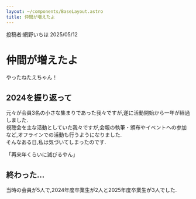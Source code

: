 ```yaml
---
layout: ~/components/BaseLayout.astro
title: 仲間が増えたよ
---
```


投稿者:網野いちほ 2025/05/12<br>
# 仲間が増えたよ
やったねたえちゃん！<br>

## 2024を振り返って
元々が会員3名の小さな集まりであった我々ですが,遂に活動開始から一年が経過しました.<br>
視聴会を主な活動としていた我々ですが,会報の執筆・頒布やイベントへの参加など,オフラインでの活動も行うようになりました.<br>
そんなある日,私は気づいてしまったのです.<br>

「再来年くらいに滅びるやん」

## 終わった...
当時の会員が5人で,2024年度卒業生が2人と2025年度卒業生が3人でした.<br>
